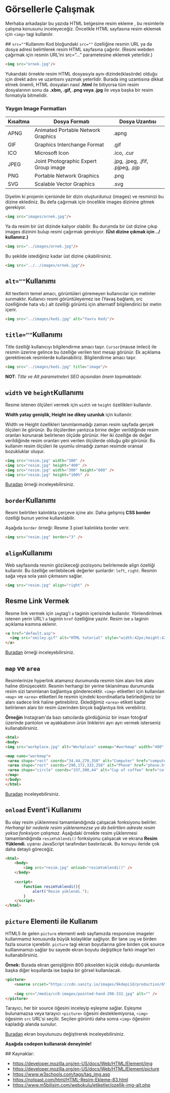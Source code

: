 # Görsellerle Çalışmak

Merhaba arkadaşlar bu yazıda HTML belgesine resim ekleme , bu resimlerle çalışma konusunu inceleyeceğiz.
Öncelikle HTML sayfasına resim eklemek için `<img>` tagi kullanılır. 

## `src=""`Kullanımı
Kod bloğundaki `src=""` özelliğine resmin URL ya da dosya adresi belirtilerek resim HTML sayfasına çağırılır. (Resmi webden çağırmak için resmin URL'ini src=”…” parametesine eklemek yeterlidir.)

```html
<img src="ornek.jpg"/>
```

Yukarıdaki örnekte resim HTML dosyasıyla aynı dizinde(klasörde) olduğu için direkt adını ve uzantısını yazmak yeterlidir. Burada img uzantısına dikkat etmek önemli, HTML dosyaları nasıl **.html** ile bitiyorsa tüm resim dosyalarının sonu da **.xbm, .gif, .png veya .jpg** ile veya başka bir resim formatıyla bitmelidir.

### Yaygın Image Formatları
Kısaltma | Dosya Formatı | Dosya Uzantısı
-- | -- | --
APNG	 | Animated Portable Network Graphics	| .apng
GIF	 | Graphics Interchange Format		| .gif
ICO		 | Microsoft Icon	| .ico, .cur
JPEG	 | 	Joint Photographic Expert Group image	| .jpg, .jpeg, .jfif, .pjpeg, .pjp
PNG		 | Portable Network Graphics	| .png
SVG		 | Scalable Vector Graphics	| 	.svg


Diyelim ki projenin içerisinde bir dizin oluşturdunuz (images) ve resminizi bu dizine eklediniz. Bu defa çağırmak için öncelikle images dizinine gitmek gerekiyor.

```html 
<img src="images/ornek.jpg"/> 
```

Ya da resim bir üst dizinde kalıyor olabilir. Bu durumda bir üst dizine çıkıp images dizinini bulup resmi çağırmak gerekiyor. **(Üst dizine çıkmak için ../ kullanırız.)**

```html
<img src="../images/ornek.jpg"/>
```

Bu şekilde istediğiniz kadar üst dizine çıkabilirsiniz.
```html
<img src="../../images/ornek.jpg"/>
```

## `alt=""`Kullanımı
Alt textlerin temel amacı, görüntüleri göremeyen kullanıcılar için metinler sunmaktır. Kullanıcı resmi görüntüleyemez ise (Yavaş bağlantı, src özelliğinde hata vb.) alt özelliği görüntü için alternatif bilgilendirici bir metin içerir.

```html 
<img src="../images/kedi.jpg" alt="Yavru Kedi"/>
```

## `title=""`Kullanımı
Title özelliği kullanıcıyı bilgilendirme amacı taşır. `Cursor`(mause imleci) ile resmin üzerine gelince bu özelliğe verilen text mesajı görünür. Ek açıklama gerektirecek resimlerde kullanabiliriz. Bilgilendirme amacı taşır.

```html
<img src="../images/kedi.jpg" title="image"/>	
```

**NOT**: _Title ve Alt parametreleri SEO açısından önem taşımaktadır._

## `width` ve `height`Kullanımı
Resme istenen ölçüleri vermek için `width` ve `height` özellikleri kullanılır.

**Width yatay genişlik, Height ise dikey uzunluk** için kullanılır.

Width ve Height özellikleri tanımlanmadığı zaman resim sayfada gerçek ölçüleri ile görünür. Bu ölçülerden yanlızca birine değer verildiğinde  resim oranları korunarak belirlenen ölçüde görünür. Her iki özelliğe de değer verildiğinde resim oranları yeni verilen ölçülerde olduğu gibi görünür. Bu kullanım resim ölçüleri ile uyumlu olmadığı zaman resimde oransal bozukluklar oluşur.

```html
<img src="resim.jpg" width="300" />
<img src="resim.jpg" height="400" />
<img src="resim.jpg" width="300" height="600" />
<img src="resim.jpg" height="100%" />

```
[Buradan](https://jsfiddle.net/detfj6w9/4/) örneği inceleyebilirsiniz.

## `border`Kullanımı
Resmi belirtilen kalınlıkta çerçeve içine alır. Daha gelişmiş **CSS border** özelliği bunun yerine kullanılabilir.

Aşağıda `border` örneği: Resme 3 pixel kalınlıkta border verir.

```html
<img src="resim.jpg" border="3" />
```

## `align`Kullanımı
Web sayfasında resmin gözükeceği pozisyonu belirlemede align özelliği kullanılır. Bu özelliğe verilebilecek değerler şunlardır: `left`, `right`. Resmin sağa veya sola yaslı çıkmasını sağlar.

```html 
<img src="resim.jpg" align="right" />
```

## Resme Link Vermek
Resme link vermek için `img`tag'i `a` taginin içerisinde kullanılır. Yönlendirilmek istenen yerin URL'i `a` taginin `href` özelliğine yazılır. Resim ise `a` taginin açıklama kısmına eklenir.

```html
<a href="default.asp">
  <img src="smiley.gif" alt="HTML tutorial" style="width:42px;height:42px;">
</a>
```
[Buradan](https://jsfiddle.net/qcpfsev7/2/) örneği inceleyebilirsiniz.

## `map` ve `area`

Resimlerinize hyperlink atamanız durumunda resmin tüm alanı link alanı haline dönüşecektir. Resmin herhangi bir yerine tıklanılması durumunda resim sizi tanımlanan bağlantıya gönderecektir. `<img>` etiketleri için kullanılan `<map>` ve `<area>` etiketleri ile resmin içindeki koordinatlarla belirlediğimiz bir alanı sadece link haline getirebiliriz. Eklediğimiz `<area>` etiketi kadar belirlenen alanı bir resim üzerinden birçok bağlantıya link verebiliriz.

**Örneğin** Instagram'da bazı satıcılarda gördüğünüz bir insan fotoğraf üzerinde pantolon ve ayakkabının ürün linklerini ayrı ayrı vermek isterseniz kullanabilirsiniz.

 ```html
<html>
<body>
<img src="workplace.jpg" alt="Workplace" usemap="#workmap" width="400" height="379">

<map name="workmap">
  <area shape="rect" coords="34,44,270,350" alt="Computer" href="computer.htm">
  <area shape="rect" coords="290,172,333,250" alt="Phone" href="phone.htm">
  <area shape="circle" coords="337,300,44" alt="Cup of coffee" href="coffee.htm">
</map>
</body>
</html>
 ```
[Buradan](https://www.w3schools.com/html/tryit.asp?filename=tryhtml_images_map2) inceleyebilirsiniz. 

## `onload` Event'i Kullanımı

Bu olay resim yüklenmesi tamamlandığında çalışacak fonksiyonu belirler. *Herhangi bir nedenle resim yüklenemezse ya da belirtilen adreste resim yoksa fonksiyon çalışmaz.*
Aşağıdaki örnekte resim yüklenmesi tamamlandığında `resimYuklendi()` fonksiyonu çalışacak ve ekrana **Resim Yüklendi.** uyarısı JavaScript tarafından bastırılacak. Bu konuyu ileride çok daha detaylı göreceğiz.

```html
<html>
    <body>
        <img src="resim.jpg" onload="resimYuklendi()" />
    </body>
    
    <script>
        function resimYuklendi(){
            alert("Resim yüklendi.");
        }
    </script>
</html>
```
## `picture` Elementi ile Kullanım
HTML5 ile gelen `picture` elementi web sayfamızda responsive imageler kullanmamız konusunda büyük kolaylıklar sağlıyor. Bir tane `img` ve birden fazla source içerebilir. `picture` tagi ekran boyutlarına göre birden çok source kulllanmamızı sağlar bu sayede ekran boyutu değiştikçe farklı image'leri kullanabilirsiniz. 

**Örnek:** Burada ekran genişliğinin 800 pikselden küçük olduğu durumlarda başka diğer koşullarda ise başka bir görsel kullanılacak.

```html
<picture>
    <source srcset="https://cdn.sanity.io/images/9kdepi1d/production/65c832d202a503b15d99e628f4313782f3ef50db-300x62.png" media="(min-width: 800px)">
    
    <img src="/media/cc0-images/painted-hand-298-332.jpg" alt="" />
</picture>
```

Tarayıcı, her bir source öğesini inceleyip eşleşme sağlar. Eşleşme bulunamazsa veya tarayıcı `<picture>` öğesini desteklemiyorsa, `<img>` öğesinin `src` URL'si seçilir. Seçilen görüntü daha sonra `<img>` öğesinin kapladığı alanda sunulur.

[Buradan](https://jsfiddle.net/a2dvm503/4/) ekran boyutunuzu değiştirerek inceleyebilirsiniz. 

**Aşağıda codepen kullanarak deneyimle!**

## Kaynaklar:

- https://developer.mozilla.org/en-US/docs/Web/HTML/Element/img
- https://developer.mozilla.org/en-US/docs/Web/HTML/Element/picture
- https://www.w3schools.com/tags/tag_img.asp
- https://notpast.com/html/HTML-Resim-Ekleme-83.html
- https://www.m5bilisim.com/webokulu/etiketler/ozellik-img-alt.php

 







